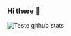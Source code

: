 ### Hi there 👋

![Teste github stats](https://github-readme-stats.vercel.app/api?username=mateusvgarcia&show_icons=true&theme=dracula&show_owner=true)

